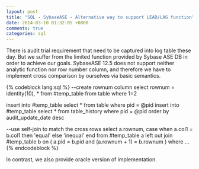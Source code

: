 ```yaml
---
layout: post
title: "SQL - SybaseASE - Alternative way to support LEAD/LAG function"
date: 2014-03-10 01:32:05 +0800
comments: true
categories: sql
---
```

There is audit trial requirement that need to be captured into log table these day. But we suffer from the limited function provided by Sybase ASE DB in order to achieve our goals. SybaseASE 12.5 does not support neither analytic function nor row number column, and therefore we have to implement cross comparison by ourselves via basic semantics.

{% codeblock lang:sql %}
--create rownum column
select rownum = identity(10), * from #temp_table from table where 1=2

insert into #temp_table
select * from table where pid = @pid
insert into #temp_table
select * from table_history where pid = @pid order by audit_update_date desc

--use self-join to match the cross rows
select a.rownum,
		case when a.col1 = b.col1 then 'equal' else 'inequal' end
from #temp_table a left out join #temp_table b on ( a.pid = b.pid and (a.rownum + 1) = b.rownum )
where ...
{% endcodeblock %}

In contrast, we also provide oracle version of implementation.

